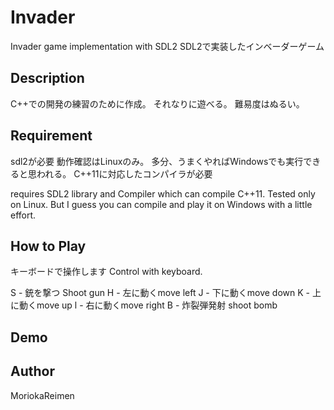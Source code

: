 Invader
=======================================================
Invader game implementation with SDL2
SDL2で実装したインベーダーゲーム

## Description
C++での開発の練習のために作成。
それなりに遊べる。
難易度はぬるい。

## Requirement
sdl2が必要
動作確認はLinuxのみ。
多分、うまくやればWindowsでも実行できると思われる。
C++11に対応したコンパイラが必要

requires SDL2 library and Compiler which can compile C++11.
Tested only on Linux. But I guess you can compile and play it on
Windows with a little effort.

## How to Play

キーボードで操作します
Control with keyboard.

S - 銃を撃つ Shoot gun
H - 左に動くmove left
J - 下に動くmove down
K - 上に動くmove up
l - 右に動くmove right
B - 炸裂弾発射 shoot bomb

## Demo




## Author
MoriokaReimen

